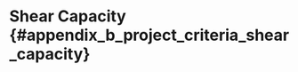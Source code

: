 Shear Capacity {#appendix_b_project_criteria_shear_capacity}
==============================================
